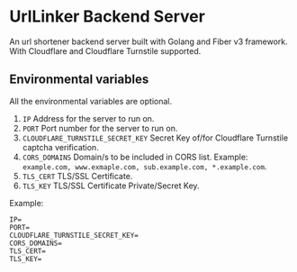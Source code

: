 # UrlLinker Backend Server

An url shortener backend server built with Golang and Fiber v3 framework. With Cloudflare and Cloudflare Turnstile supported.

## Environmental variables

All the environmental variables are optional.

1. `IP` Address for the server to run on.
2. `PORT` Port number for the server to run on.
3. `CLOUDFLARE_TURNSTILE_SECRET_KEY` Secret Key of/for Cloudflare Turnstile captcha verification.
4. `CORS_DOMAINS` Domain/s to be included in CORS list. Example: `example.com, www.exmaple.com, sub.example.com, *.example.com`.
5. `TLS_CERT` TLS/SSL Certificate.
6. `TLS_KEY` TLS/SSL Certificate Private/Secret Key.

Example:

```env
IP=
PORT=
CLOUDFLARE_TURNSTILE_SECRET_KEY=
CORS_DOMAINS=
TLS_CERT=
TLS_KEY=
```
